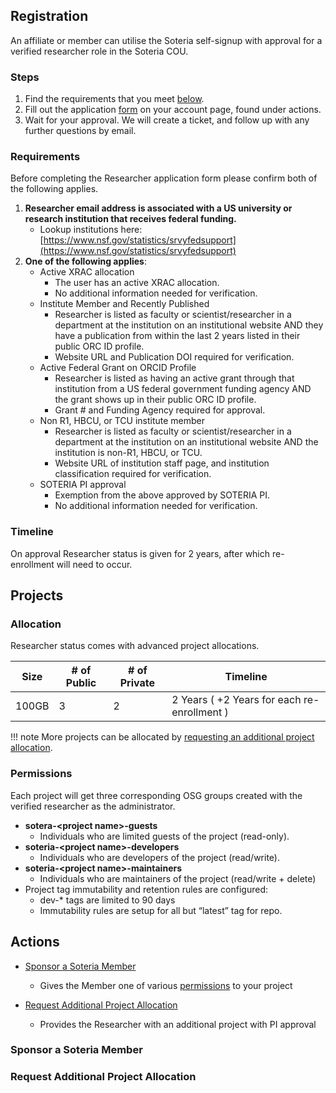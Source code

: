 ## Registration

An affiliate or member can utilise the Soteria self-signup with approval
for a verified researcher role in the Soteria COU.

### Steps

1. Find the requirements that you meet [below](#requirements).
1. Fill out the application [form](http://soteria.osg.chtc.io/account) on your account page, found under actions.
1. Wait for your approval. We will create a ticket, and follow up with any further questions by email.

### Requirements

Before completing the Researcher application form please confirm both of the following applies.

1. __Researcher email address is associated with a US university or research institution that receives federal funding.__  
    - Lookup institutions here: [https://www.nsf.gov/statistics/srvyfedsupport](https://www.nsf.gov/statistics/srvyfedsupport)
2. __One of the following applies__:
    - Active XRAC allocation
        - The user has an active XRAC allocation.
        - No additional information needed for verification.
    - Institute Member and Recently Published
        - Researcher is listed as faculty or scientist/researcher in a department at the institution 
          on an institutional website AND they have a publication from within the last 2 years listed 
          in their public ORC ID profile. 
        - Website URL and Publication DOI required for verification.
    - Active Federal Grant on ORCID Profile
        - Researcher is listed as having an active grant through that institution from a US federal 
          government funding agency AND the grant shows up in their public ORC ID profile.
        - Grant # and Funding Agency required for approval.
    - Non R1, HBCU, or TCU institute member
        - Researcher is listed as faculty or scientist/researcher in a department at the institution on 
          an institutional website AND the institution is non-R1, HBCU, or TCU.  
        - Website URL of institution staff page, and institution classification required for verification.
    - SOTERIA PI approval
        - Exemption from the above approved by SOTERIA PI.
        - No additional information needed for verification.
      
### Timeline

On approval Researcher status is given for 2 years, after which re-enrollment will need to occur.

## Projects

### Allocation

Researcher status comes with advanced project allocations.

| Size  | # of Public | # of Private | Timeline |
|-------|-------------|--------------|----------|
| 100GB | 3           | 2            | 2 Years ( +2 Years for each re-enrollment )  |

!!! note 
    More projects can be allocated by [requesting an additional project allocation](#request-additional-project-allocation).

### Permissions

Each project will get three corresponding OSG groups created with the verified researcher as the administrator.

- __sotera-<project name\>-guests__
    - Individuals who are limited guests of the project (read-only).
- __soteria-<project name\>-developers__ 
    - Individuals who are developers of the project (read/write).
- __soteria-<project name\>-maintainers__ 
    - Individuals who are maintainers of the project (read/write + delete)
- Project tag immutability and retention rules are configured:
    - dev-* tags are limited to 90 days
    - Immutability rules are setup for all but “latest” tag for repo.

## Actions

- [Sponsor a Soteria Member](#sponsor-a-soteria-member)
    - Gives the Member one of various [permissions](#permissions) to your project
    
- [Request Additional Project Allocation](#request-additional-project-allocation)
    - Provides the Researcher with an additional project with PI approval

### Sponsor a Soteria Member

### Request Additional Project Allocation
